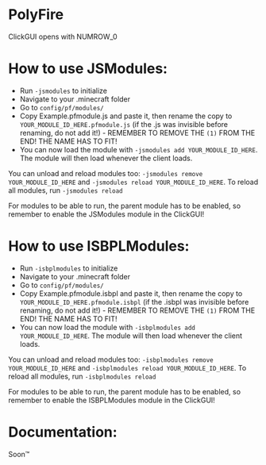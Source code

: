 PolyFire
========

ClickGUI opens with NUMROW_0


How to use JSModules:
=====================

- Run `-jsmodules` to initialize
- Navigate to your .minecraft folder
- Go to `config/pf/modules/`
- Copy Example.pfmodule.js and paste it, then rename the copy to `YOUR_MODULE_ID_HERE.pfmodule.js` 
  (if the .js was invisible before renaming, do not add it!) - REMEMBER TO REMOVE THE `(1)` FROM THE END! 
  THE NAME HAS TO FIT!
- You can now load the module with `-jsmodules add YOUR_MODULE_ID_HERE`. The module will then load
  whenever the client loads.

You can unload and reload modules too: `-jsmodules remove YOUR_MODULE_ID_HERE` and 
`-jsmodules reload YOUR_MODULE_ID_HERE`. To reload all modules, run `-jsmodules reload`

For modules to be able to run, the parent module has to be enabled, so remember to enable the JSModules module
in the ClickGUI!


How to use ISBPLModules:
========================

- Run `-isbplmodules` to initialize
- Navigate to your .minecraft folder
- Go to `config/pf/modules/`
- Copy Example.pfmodule.isbpl and paste it, then rename the copy to `YOUR_MODULE_ID_HERE.pfmodule.isbpl` 
  (if the .isbpl was invisible before renaming, do not add it!) - REMEMBER TO REMOVE THE `(1)` FROM THE END! 
  THE NAME HAS TO FIT!
- You can now load the module with `-isbplmodules add YOUR_MODULE_ID_HERE`. The module will then load
  whenever the client loads.

You can unload and reload modules too: `-isbplmodules remove YOUR_MODULE_ID_HERE` and 
`-isbplmodules reload YOUR_MODULE_ID_HERE`. To reload all modules, run `-isbplmodules reload`

For modules to be able to run, the parent module has to be enabled, so remember to enable the ISBPLModules module
in the ClickGUI!

Documentation:
==============

Soon™
